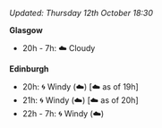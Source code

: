 *Updated: Thursday 12th October 18:30*

**Glasgow**

* 20h - 7h: :cloud: Cloudy

**Edinburgh**

* 20h: :cyclone: Windy (:cloud:) [:cloud: as of 19h]
* 21h: :cyclone: Windy (:cloud:) [:cloud: as of 20h]
* 22h - 7h: :cyclone: Windy (:cloud:)
